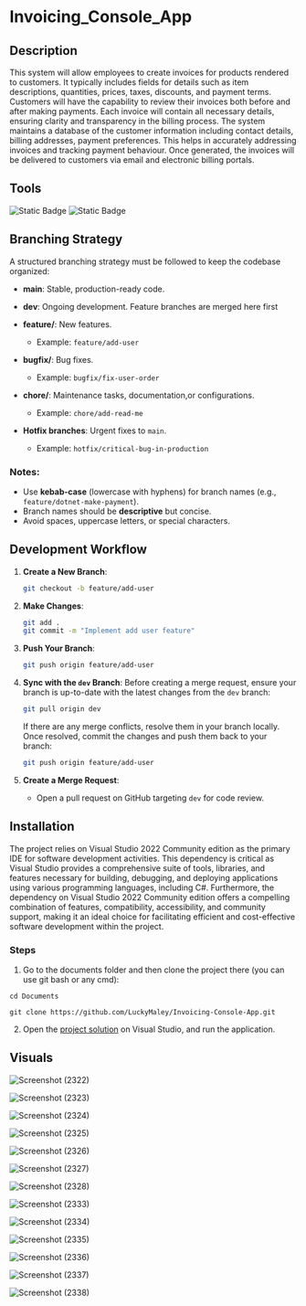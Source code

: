 # Invoicing_Console_App


## Description
This system will allow employees to create invoices for products rendered to customers. It typically includes fields for details such as item descriptions, quantities, prices, taxes, discounts, and payment terms.                              
Customers will have the capability to review their invoices both before and after making payments. Each invoice will contain all necessary details, ensuring clarity and transparency in the billing process.  The system maintains a database of the customer information including contact details, billing addresses, payment preferences. This helps in accurately addressing invoices and tracking payment behaviour. Once generated, the invoices will be delivered to customers via email and electronic billing portals.  

## Tools
![Static Badge](https://img.shields.io/badge/Visual%20Studio-2022%20or%20later-green) ![Static Badge](https://img.shields.io/badge/.Net%20Framework-6.0-blue)

## Branching Strategy

A structured branching strategy must be followed to keep the codebase organized:

- **main**: Stable, production-ready code.
- **dev**: Ongoing development. Feature branches are merged here first

- **feature/**: New features.
  - Example: `feature/add-user`
- **bugfix/**: Bug fixes.
  - Example: `bugfix/fix-user-order`
- **chore/**: Maintenance tasks, documentation,or configurations.
  - Example: `chore/add-read-me`
- **Hotfix branches**: Urgent fixes to `main`.
   - Example: `hotfix/critical-bug-in-production`

### Notes:
- Use **kebab-case** (lowercase with hyphens) for branch names (e.g., `feature/dotnet-make-payment`).
- Branch names should be **descriptive** but concise.
- Avoid spaces, uppercase letters, or special characters.

## Development Workflow

1. **Create a New Branch**:
   ```bash
   git checkout -b feature/add-user
   ```

2. **Make Changes**:
   ```bash
   git add .
   git commit -m "Implement add user feature"
   ```

3. **Push Your Branch**:
   ```bash
   git push origin feature/add-user
   ```

4. **Sync with the `dev` Branch**:
   Before creating a merge request, ensure your branch is up-to-date with the latest changes from the `dev` branch:
   ```bash
   git pull origin dev
   ```
   If there are any merge conflicts, resolve them in your branch locally. Once resolved, commit the changes and push them back to your branch:
   
   ```bash
   git push origin feature/add-user
   ```

5. **Create a Merge Request**:
   - Open a pull request on GitHub targeting `dev` for code review.

## Installation
 The project relies on Visual Studio 2022 Community edition as the primary IDE for software development activities. This dependency is critical as Visual Studio provides a comprehensive suite of tools, libraries, and features necessary for building, debugging, and deploying applications using various programming languages, including C#. Furthermore, the dependency on Visual Studio 2022 Community edition offers a compelling combination of features, compatibility, accessibility, and community support, making it an ideal choice for facilitating efficient and cost-effective software development within the project.


 ### Steps

1. Go to the documents folder and then clone the project there (you can use git bash or any cmd):
```
cd Documents
```
```
git clone https://github.com/LuckyMaley/Invoicing-Console-App.git
```

2. Open the [project solution](/LLM_KC_SN_InvoicingSystem_OOD4/LLM_KC_SN_InvoicingSystem_OOD4.sln) on Visual Studio, and run the application.

## Visuals
![Screenshot (2322)](https://github.com/user-attachments/assets/46718e1a-6a90-4721-a41c-cab739e577ae)

![Screenshot (2323)](https://github.com/user-attachments/assets/a792a2e4-5902-4313-adee-a6436e92c556)

![Screenshot (2324)](https://github.com/user-attachments/assets/461fdb40-fb11-4b82-8d0f-b9bd6ca14bbe)

![Screenshot (2325)](https://github.com/user-attachments/assets/9ad1e8d5-5fc2-4e4e-ba4c-dce36ccfd398)

![Screenshot (2326)](https://github.com/user-attachments/assets/607dbcd2-e80b-47f6-8ebb-18b1951c0820)

![Screenshot (2327)](https://github.com/user-attachments/assets/f97d199d-72a0-4d9f-8529-93ebf9b3c31a)

![Screenshot (2328)](https://github.com/user-attachments/assets/519334c9-2572-4052-b236-6b38a32c3ffa)

![Screenshot (2333)](https://github.com/user-attachments/assets/40b7af72-0ae1-4024-ab69-2e654d96d5a2)

![Screenshot (2334)](https://github.com/user-attachments/assets/a55752b4-b468-4e27-a9b3-833aef9564cb)

![Screenshot (2335)](https://github.com/user-attachments/assets/323f6eb8-fdd9-4639-b535-825becd729af)

![Screenshot (2336)](https://github.com/user-attachments/assets/24ff3d79-4046-4c5e-abe9-3992c29b2f71)

![Screenshot (2337)](https://github.com/user-attachments/assets/0e029ec9-4537-4743-9d9f-65304adabd65)

![Screenshot (2338)](https://github.com/user-attachments/assets/bd3d1baf-d2c4-46c4-9d82-98248bb70c23)

